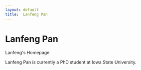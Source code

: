 ```yaml
---
layout: default 
title:  Lanfeng Pan
---
```

 <h1>Lanfeng Pan</h1>
 <p>
   <span class="subtitle">Lanfeng's Homepage</span>
 </p>
Lanfeng Pan is currently a PhD student at Iowa State University. 
